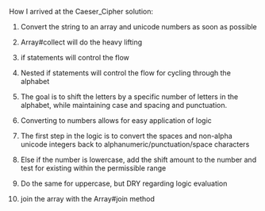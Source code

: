 How I arrived at the Caeser_Cipher solution:

1. Convert the string to an array and unicode numbers as soon as possible

2. Array#collect will do the heavy lifting

3. if statements will control the flow

4. Nested if statements will control the flow for cycling through the alphabet

5. The goal is to shift the letters by a specific number of letters in the alphabet, while maintaining case and spacing and punctuation. 

6. Converting to numbers allows for easy application of logic

7. The first step in the logic is to convert the spaces and non-alpha unicode integers back to alphanumeric/punctuation/space characters

8. Else if the number is lowercase, add the shift amount to the number and test for existing within the permissible range

9. Do the same for uppercase, but DRY regarding logic evaluation

10. join the array with the Array#join method


